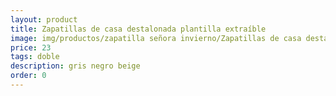 ```yaml
---
layout: product
title: Zapatillas de casa destalonada plantilla extraíble
image: img/productos/zapatilla señora invierno/Zapatillas de casa destalonada plantilla extraíble=23=doble=gris negro beige.webp
price: 23
tags: doble
description: gris negro beige
order: 0
---
```

